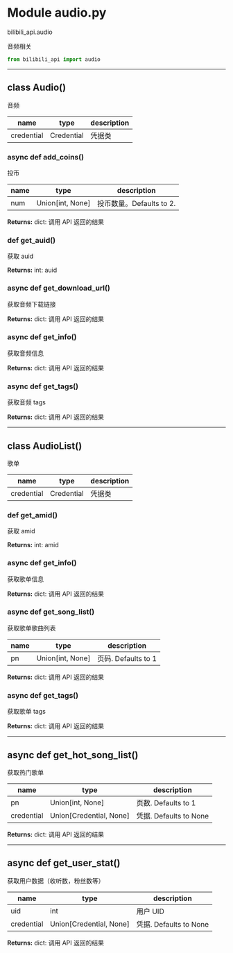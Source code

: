 # Module audio.py


bilibili_api.audio

音频相关


``` python
from bilibili_api import audio
```

---

## class Audio()

音频


| name | type | description |
| - | - | - |
| credential | Credential | 凭据类 |


### async def add_coins()

投币


| name | type | description |
| - | - | - |
| num | Union[int, None] | 投币数量。Defaults to 2. |

**Returns:** dict: 调用 API 返回的结果




### def get_auid()

获取 auid



**Returns:** int: auid




### async def get_download_url()

获取音频下载链接



**Returns:** dict: 调用 API 返回的结果




### async def get_info()

获取音频信息



**Returns:** dict: 调用 API 返回的结果




### async def get_tags()

获取音频 tags



**Returns:** dict: 调用 API 返回的结果




---

## class AudioList()

歌单


| name | type | description |
| - | - | - |
| credential | Credential | 凭据类 |


### def get_amid()

获取 amid



**Returns:** int: amid




### async def get_info()

获取歌单信息



**Returns:** dict: 调用 API 返回的结果




### async def get_song_list()

获取歌单歌曲列表


| name | type | description |
| - | - | - |
| pn | Union[int, None] | 页码. Defaults to 1 |

**Returns:** dict: 调用 API 返回的结果




### async def get_tags()

获取歌单 tags



**Returns:** dict: 调用 API 返回的结果




---

## async def get_hot_song_list()

获取热门歌单


| name | type | description |
| - | - | - |
| pn | Union[int, None] | 页数. Defaults to 1 |
| credential | Union[Credential, None] | 凭据. Defaults to None |

**Returns:** dict: 调用 API 返回的结果




---

## async def get_user_stat()

获取用户数据（收听数，粉丝数等）


| name | type | description |
| - | - | - |
| uid | int | 用户 UID |
| credential | Union[Credential, None] | 凭据. Defaults to None |

**Returns:** dict: 调用 API 返回的结果




